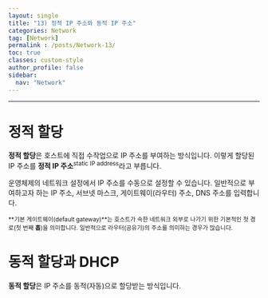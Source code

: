 ```yaml
---
layout: single
title: "13) 정적 IP 주소와 동적 IP 주소"
categories: Network
tag: [Network]
permalink : /posts/Network-13/
toc: true
classes: custom-style
author_profile: false
sidebar:
  nav: "Network"
---
```


<hr>

# 정적 할당

**정적 할당**은 호스트에 직접 수작업으로 IP 주소를 부여하는 방식입니다. 이렇게 할당된 IP 주소를 **정적 IP 주소**<sup>static IP address</sup>라고 부릅니다.

운영체제의 네트워크 설정에서 IP 주소를 수동으로 설정할 수 있습니다. 일반적으로 부여하고자 하는 IP 주소, 서브넷 마스크, 게이트웨이(라우터) 주소, DNS 주소를 입력합니다.

<small>**기본 게이트웨이(default gateway)**는 호스트가 속한 네트워크 외부로 나가기 위한 기본적인 첫 경로(첫 번째 **홉**)을 의미합니다. 일반적으로 라우터(공유기)의 주소를 의미하는 경우가 많습니다.</small>

# 동적 할당과 DHCP

**동적 할당**은 IP 주소를 동적(자동)으로 할당받는 방식입니다. 